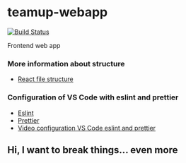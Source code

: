 # teamup-webapp
[![Build Status](https://dev.azure.com/funjaladev/DevLevel3/_apis/build/status/fundev3.teamup-webapp?branchName=develop)](https://dev.azure.com/funjaladev/DevLevel3/_build/latest?definitionId=5&branchName=develop)

Frontend web app

### More information about structure

- [React file structure](https://reactjs.org/docs/faq-structure.html)

### Configuration of VS Code with eslint and prettier

- [Eslint](https://eslint.org/)
- [Prettier](https://prettier.io/)
- [Video configuration VS Code eslint and prettier](https://www.youtube.com/watch?v=bfyI9yl3qfE)

## Hi, I want to break things... even more
